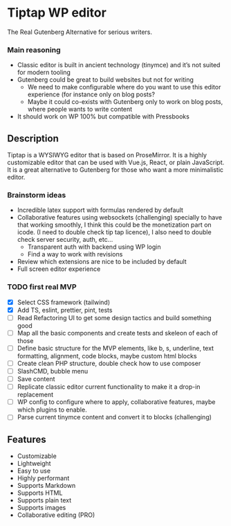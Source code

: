 # Tiptap WP editor

The Real Gutenberg Alternative for serious writers.

### Main reasoning

- Classic editor is built in ancient technology (tinymce) and it’s not suited for modern tooling
- Gutenberg could be great to build websites but not for writing
    - We need to make configurable where do you want to use this editor experience (for instance only on blog posts?
    - Maybe it could co-exists with Gutenberg only to work on blog posts, where people wants to write content
- It should work on WP 100% but compatible with Pressbooks

## Description

Tiptap is a WYSIWYG editor that is based on ProseMirror. 
It is a highly customizable editor that can be used with Vue.js, React, or plain JavaScript. 
It is a great alternative to Gutenberg for those who want a more minimalistic editor.

### Brainstorm ideas

- Incredible latex support with formulas rendered by default
- Collaborative features using websockets (challenging) specially to have that working smoothly, I think this could be the monetization part on icode. (I need to double check tip tap licence), I also need to double check server security, auth, etc…
    - Transparent auth with backend using WP login
    - Find a way to work with revisions
- Review which extensions are nice to be included by default
- Full screen editor experience

### TODO first real MVP

- [x]  Select CSS framework (tailwind)
- [x]  Add TS, eslint, prettier, pint, tests
- [ ]  Read Refactoring UI to get some design tactics and build something good
- [ ]  Map all the basic components and create tests and skeleon of each of those
- [ ]  Define basic structure for the MVP elements, like b, s, underline, text formatting, alignment, code blocks, maybe custom html blocks
- [ ]  Create clean PHP structure, double check how to use composer
- [ ]  SlashCMD, bubble menu
- [ ]  Save content
- [ ]  Replicate classic editor current functionality to make it a drop-in replacement
- [ ]  WP config to configure where to apply, collaborative features, maybe which plugins to enable.
- [ ]  Parse current tinymce content and convert it to blocks (challenging)

## Features

- Customizable
- Lightweight
- Easy to use
- Highly performant
- Supports Markdown
- Supports HTML
- Supports plain text
- Supports images
- Collaborative editing (PRO)
